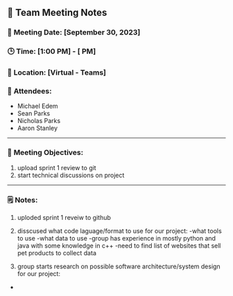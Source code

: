 ## 📝 **Team Meeting Notes**

### 📅 **Meeting Date**: [September 30, 2023]

### 🕒 **Time**: [1:00 PM] - [ PM]

### 📍 **Location**: [Virtual - Teams]

### 📣 **Attendees**:
- Michael Edem
- Sean Parks
- Nicholas Parks
- Aaron Stanley

---

### 🎯 **Meeting Objectives**:
1. upload sprint 1 review to git
2. start technical discussions on project


---

### 🗒️ **Notes**:
1. uploded sprint 1 reveiw to github

2. disscused what code laguage/format to use for our project:
   -what tools to use
   -what data to use
   -group has experience in mostly python and java with some knowledge in c++
   -need to find list of websites that sell pet products to collect data

3. group starts research on possible software architecture/system design for our project:
-
